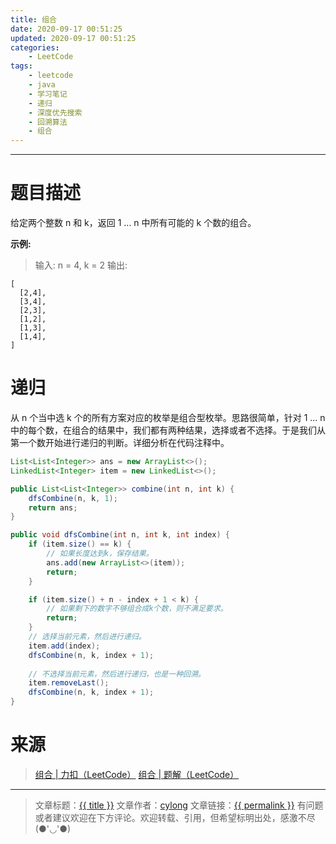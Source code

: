 ```yaml
---
title: 组合
date: 2020-09-17 00:51:25
updated: 2020-09-17 00:51:25
categories:
    - LeetCode
tags:
    - leetcode
    - java
    - 学习笔记
    - 递归
    - 深度优先搜索
    - 回溯算法
    - 组合
---
```

---

# 题目描述

给定两个整数 n 和 k，返回 1 ... n 中所有可能的 k 个数的组合。

**示例:**
> 输入: n = 4, k = 2
> 输出:
```
[
  [2,4],
  [3,4],
  [2,3],
  [1,2],
  [1,3],
  [1,4],
]
```

<!-- more -->

# 递归

从 n 个当中选 k 个的所有方案对应的枚举是组合型枚举。思路很简单，针对 1 ... n 中的每个数，在组合的结果中，我们都有两种结果，选择或者不选择。于是我们从第一个数开始进行递归的判断。详细分析在代码注释中。

```java
List<List<Integer>> ans = new ArrayList<>();
LinkedList<Integer> item = new LinkedList<>();

public List<List<Integer>> combine(int n, int k) {
    dfsCombine(n, k, 1);
    return ans;
}

public void dfsCombine(int n, int k, int index) {
    if (item.size() == k) {
        // 如果长度达到k，保存结果。
        ans.add(new ArrayList<>(item));
        return;
    }

    if (item.size() + n - index + 1 < k) {
        // 如果剩下的数字不够组合成k个数，则不满足要求。
        return;
    }
    // 选择当前元素，然后进行递归。 
    item.add(index);
    dfsCombine(n, k, index + 1);
    
    // 不选择当前元素，然后进行递归，也是一种回溯。
    item.removeLast();
    dfsCombine(n, k, index + 1);
}
```

# 来源
> [组合 | 力扣（LeetCode）][1]
> [组合 | 题解（LeetCode）][2]

---

> 文章标题：<a href='{{ permalink }}' title='{{ title }}' >{{ title }}</a>
> 文章作者：[cylong](http://www.cylong.com/about/ "cylong")
> 文章链接：<a href='{{ permalink }}' title='{{ title }}' >{{ permalink }}</a>
> 有问题或者建议欢迎在下方评论。欢迎转载、引用，但希望标明出处，感激不尽(●'◡'●)

[1]: https://leetcode-cn.com/problems/combinations/ "组合 | 力扣（LeetCode）"
[2]: https://leetcode-cn.com/problems/combinations/solution/zu-he-by-leetcode-solution/ "组合 | 题解（LeetCode）"
